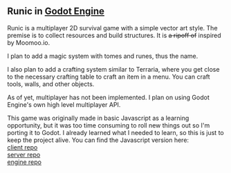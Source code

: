 ## Runic in [Godot Engine](https://godotengine.org)

Runic is a multiplayer 2D survival game with a simple vector art style. The premise is to collect resources and build structures. It is ~~a ripoff of~~ inspired by Moomoo.io.

I plan to add a magic system with tomes and runes, thus the name.

I also plan to add a crafting system similar to Terraria, where you get close to the necessary crafting table to craft an item in a menu. You can craft tools, walls, and other objects.

As of yet, multiplayer has not been implemented. I plan on using Godot Engine's own high level multiplayer API.

This game was originally made in basic Javascript as a learning opportunity, but it was too time consuming to roll new things out so I'm porting it to Godot. I already learned what I needed to learn, so this is just to keep the project alive. You can find the Javascript version here:  
[client repo](https://github.com/ColormaticStudios/runic-client)  
[server repo](https://github.com/ColormaticStudios/runic-server)  
[engine repo](https://github.com/ColormaticStudios/cantriip)
